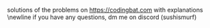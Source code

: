 solutions of the problems on https://codingbat.com with explanations
\newline if you have any questions, dm me on discord (sushismurf)
